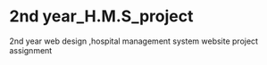 # 2nd year_H.M.S_project
 2nd year web design ,hospital management system website project assignment
